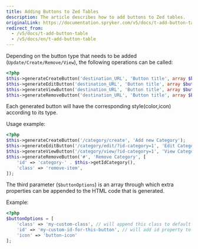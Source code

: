 ```yaml
---
title: Adding Buttons to Zed Tables
description: The article describes how to add buttons to Zed tables.
originalLink: https://documentation.spryker.com/v5/docs/t-add-button-table
redirect_from:
  - /v5/docs/t-add-button-table
  - /v5/docs/en/t-add-button-table
---
```


<!-- used to be: http://spryker.github.io/tutorials/yves/adding-buttons-to-tables/ -->

Depending on the button type that needs to be added (`Update/Create/Remove/View`), the following operations can be called:

```php
<?php
$this->generateCreateButton('destination_URL', 'Button title', array $buttonOptions);
$this->generateEditButton('destination_URL', 'Button title', array $buttonOptions);
$this->generateViewButton('destination_URL', 'Button title', array $buttonOptions);
$this->generateRemoveButton('destination_URL', 'Button title', array $buttonOptions);
```
Each generated button will have the corresponding style(color,icon) according to its type.

Usage example:

```php
<?php
$this->generateCreateButton('/category/create', 'Add new Category');
$this->generateEditButton('/category/edit/?id-category=1', 'Edit Category');
$this->generateViewButton('/category/view/?id-category=1', 'View Category');
$this->generateRemoveButton('#', 'Remove Category', [
    'id' => 'category-' . $this->getIdCategory(),
    'class' => 'remove-item',
]);
```

The third parameter (`$buttonOptions`) is an array through which extra properties can be appended to the HTML code that is generated.

Example:

```php
<?php
$buttonOptions = [
    'class' => 'my-custom-class', // will append this class to default class list
    'id' => 'my-custom-id-for-this-button', // will add id property to generated HTML link
    'icon' => 'button-icon'
];
```
